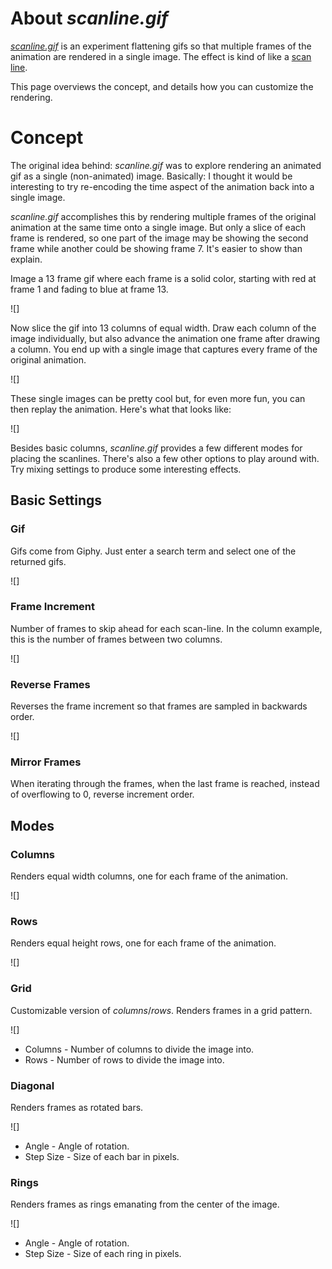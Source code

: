 # About *scanline.gif*

*[scanline.gif](site)* is an experiment flattening gifs so that multiple frames of the animation are rendered in a single image. The effect is kind of like a [scan line](https://en.wikipedia.org/wiki/Scan_line).

This page overviews the concept, and details how you can customize the rendering.

# Concept
The original idea behind: *scanline.gif* was to explore rendering an animated gif as a single (non-animated) image. Basically: I thought it would be interesting to try re-encoding the time aspect of the animation back into a single image.

*scanline.gif* accomplishes this by rendering multiple frames of the original animation at the same time onto a single image. But only a slice of each frame is rendered, so one part of the image may be showing the second frame while another could be showing frame 7. It's easier to show than explain.

Image a 13 frame gif where each frame is a solid color, starting with red at frame 1 and fading to blue at frame 13.

![]

Now slice the gif into 13 columns of equal width. Draw each column of the image individually, but also advance the animation one frame after drawing a column. You end up with a single image that captures every frame of the original animation.

![]

These single images can be pretty cool but, for even more fun, you can then replay the animation. Here's what that looks like:

![]

Besides basic columns, *scanline.gif* provides a few different modes for placing the scanlines. There's also a few other options to play around with. Try mixing settings to produce some interesting effects.


## Basic Settings


### Gif
Gifs come from Giphy. Just enter a search term and select one of the returned gifs.

![]

### Frame Increment
Number of frames to skip ahead for each scan-line. In the column example, this is the number of frames between two columns.

![]

### Reverse Frames
Reverses the frame increment so that frames are sampled in backwards order.

![]

### Mirror Frames
When iterating through the frames, when the last frame is reached, instead of overflowing to 0, reverse increment order.



## Modes


### Columns
Renders equal width columns, one for each frame of the animation.

![]

### Rows
Renders equal height rows, one for each frame of the animation.

![]

### Grid
Customizable version of *columns*/*rows*. Renders frames in a grid pattern.

![]

* Columns - Number of columns to divide the image into.
* Rows - Number of rows to divide the image into.


### Diagonal
Renders frames as rotated bars.

![]

* Angle - Angle of rotation.
* Step Size - Size of each bar in pixels.


### Rings
Renders frames as rings emanating from the center of the image.

![]

* Angle - Angle of rotation.
* Step Size - Size of each ring in pixels.
